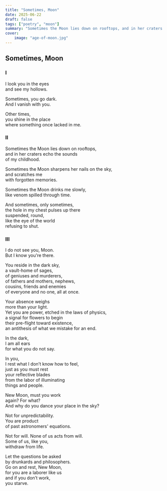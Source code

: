 ```yaml
---
title: "Sometimes, Moon"
date: 2025-06-22
draft: false
tags: ["poetry", "moon"]
summary: "Sometimes the Moon lies down on rooftops, and in her craters echo the sounds."
cover:
    image: "age-of-moon.jpg"
---
```


## Sometimes, Moon

### I

I look you in the eyes<br>
and see my hollows.<br>

Sometimes, you go dark.<br>
And I vanish with you.<br>

Other times,<br>
you shine in the place<br>
where something once lacked in me.<br>

### II

Sometimes the Moon lies down on rooftops,<br>
and in her craters echo the sounds<br>
of my childhood.<br>

Sometimes the Moon sharpens her nails on the sky,<br>
and scratches me<br>
with forgotten memories.<br>

Sometimes the Moon drinks me slowly,<br>
like venom spilled through time.<br>

And sometimes, only sometimes,<br>
the hole in my chest pulses up there<br>
suspended, round,<br>
like the eye of the world<br>
refusing to shut.<br>

### III

I do not see you, Moon.<br>
But I know you're there.<br>

You reside in the dark sky,<br>
a vault-home of sages,<br>
of geniuses and murderers,<br>
of fathers and mothers, nephews,<br>
cousins, friends and enemies<br>
of everyone and no one, all at once.<br>

Your absence weighs<br>
more than your light.<br>
Yet you are power, etched in the laws of physics,<br>
a signal for flowers to begin<br>
their pre-flight toward existence,<br>
an antithesis of what we mistake for an end.<br>

In the dark,<br>
I am all ears<br>
for what you do not say.<br>

In you,<br>
I rest what I don’t know how to feel,<br>
just as you must rest<br>
your reflective blades<br>
from the labor of illuminating<br>
things and people.<br>

New Moon, must you work<br>
again? For what?<br>
And why do you dance your place in the sky?<br>

Not for unpredictability.<br>
You are product<br>
of past astronomers' equations.<br>

Not for will. None of us acts from will.<br>
Some of us, like you,<br>
withdraw from life.<br>

Let the questions be asked<br>
by drunkards and philosophers.<br>
Go on and rest, New Moon,<br>
for you are a laborer like us<br> 
and if you don’t work,<br>
you starve.